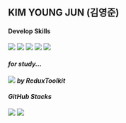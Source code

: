 <dl>
  <h2>KIM YOUNG JUN (김영준)</h2> 
  <h4>Develop Skills</h4>
  <img src="https://img.shields.io/badge/Android-3EDE84?style=for-the-badge&logo=Android&logoColor=white"/>
  <img src="https://img.shields.io/badge/JavaScript-FFFF00?style=for-the-badge&logo=Javascript&logoColor=black"/>
  <img src="https://img.shields.io/badge/ReactNative-000000?style=for-the-badge&logo=React"/>
  <img src="https://img.shields.io/badge/Kotlin-7F52FF?style=for-the-badge&logo=Kotlin&&logoColor=white"/>
  <img src="https://img.shields.io/badge/Java-F89820?style=for-the-badge&logo=Java&logoColor=white"/>
  <!--<img src="https://img.shields.io/badge/Jetpack Compose-4285F4?style=for-the-badge&logo=JetpackCompose&logoColor=white"/>-->
  <h4><i>for study...</i></h4>
  <img src="https://img.shields.io/badge/Redux-764ABC?style=for-the-badge&logo=Redux&&logoColor=white"/> <strong><i>by ReduxToolkit</i></strong>
  <h4><i>GitHub Stacks</i></h4>
  <img src="https://github-readme-stats.vercel.app/api/top-langs/?username=yevi04">
  <img src="https://github-readme-stats.vercel.app/api?username=yevi04&show_icons=true">
</dl>
